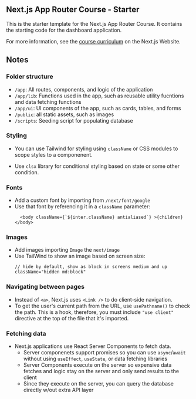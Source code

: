 ## Next.js App Router Course - Starter

This is the starter template for the Next.js App Router Course. It contains the starting code for the dashboard application.

For more information, see the [course curriculum](https://nextjs.org/learn) on the Next.js Website.


## Notes

### Folder structure

* `/app`: All routes, components, and logic of the application
* `/app/lib`: Functions used in the app, such as reusable utility fucntions and data fetching functions
* `/app/ui`: UI components of the app, such as cards, tables, and forms
* `/public`: all static assets, such as images
* `/scripts`: Seeding script for populating database


### Styling

* You can use Tailwind for styling using `className` or CSS modules to scope
styles to a componenent. 

* Use `clsx` library for conditional styling based on state or some other
  condition. 

### Fonts

* Add a custom font by importing from `/next/font/google`
* Use that font by referencing it in a `className` parameter:
  ```
    <body className={`${inter.className} antialiased`} >{children}</body>
  ```

### Images

* Add images importing `Image` the `next/image` 
* Use TailWind to show an image based on screen size:
  ```
  // hide by default, show as block in screens medium and up
  className="hidden md:block"
  ```

### Navigating between pages

* Instead of `<a>`, Next.js uses `<Link />` to do client-side navigation.
* To get the user's current path from the URL, use `usePathname()` to check the 
  path.  This is a hook, therefore, you must include `"use client"` directive at
  the top of the file that it's imported.  


### Fetching data

* Next.js applications use React Server Components to fetch data.
  * Server componenets support promises so you can use `async`/`await` without 
    using `useEffect`, `useState`, or data fetching libraries
  * Server Components execute on the server so expensive data fetches and logic
    stay on the server and only send results to the client
  * Since they execute on the server, you can query the database directly w/out
    extra API layer

